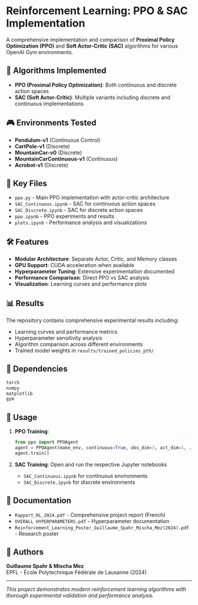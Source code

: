 # Reinforcement Learning: PPO & SAC Implementation

A comprehensive implementation and comparison of **Proximal Policy Optimization (PPO)** and **Soft Actor-Critic (SAC)** algorithms for various OpenAI Gym environments.

## 🚀 Algorithms Implemented

- **PPO (Proximal Policy Optimization)**: Both continuous and discrete action spaces
- **SAC (Soft Actor-Critic)**: Multiple variants including discrete and continuous implementations

## 🎮 Environments Tested

- **Pendulum-v1** (Continuous Control)
- **CartPole-v1** (Discrete)
- **MountainCar-v0** (Discrete)
- **MountainCarContinuous-v1** (Continuous)
- **Acrobot-v1** (Discrete)

## 📁 Key Files

- `ppo.py` - Main PPO implementation with actor-critic architecture
- `SAC_Continuous.ipynb` - SAC for continuous action spaces
- `SAC_Discrete.ipynb` - SAC for discrete action spaces
- `ppo.ipynb` - PPO experiments and results
- `plots.ipynb` - Performance analysis and visualizations

## 🛠️ Features

- **Modular Architecture**: Separate Actor, Critic, and Memory classes
- **GPU Support**: CUDA acceleration when available
- **Hyperparameter Tuning**: Extensive experimentation documented
- **Performance Comparison**: Direct PPO vs SAC analysis
- **Visualization**: Learning curves and performance plots

## 📊 Results

The repository contains comprehensive experimental results including:
- Learning curves and performance metrics
- Hyperparameter sensitivity analysis
- Algorithm comparison across different environments
- Trained model weights in `results/trained_policies_pth/`

## 🔧 Dependencies

```bash
torch
numpy
matplotlib
gym
```

## 📖 Usage

1. **PPO Training**:
   ```python
   from ppo import PPOAgent
   agent = PPOAgent(make_env, continuous=True, obs_dim=3, act_dim=1, ...)
   agent.train()
   ```

2. **SAC Training**: Open and run the respective Jupyter notebooks
   - `SAC_Continuous.ipynb` for continuous environments
   - `SAC_Discrete.ipynb` for discrete environments

## 📄 Documentation

- `Rapport_RL_2024.pdf` - Comprehensive project report (French)
- `OVERALL HYPERPARAMETERS.pdf` - Hyperparameter documentation
- `Reinforcement_Learning_Poster_Guillaume_Spahr_Mischa_Mez(2024).pdf` - Research poster

## 👥 Authors

**Guillaume Spahr & Mischa Mez**  
EPFL - École Polytechnique Fédérale de Lausanne (2024)

---

*This project demonstrates modern reinforcement learning algorithms with thorough experimental validation and performance analysis.* 